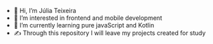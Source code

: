 - 👋 Hi, I’m Júlia Teixeira
- 👀 I’m interested in frontend and mobile development
- 🌱 I’m currently learning pure javaScript and Kotlin
- ✍ Through this repository I will leave my projects created for study
